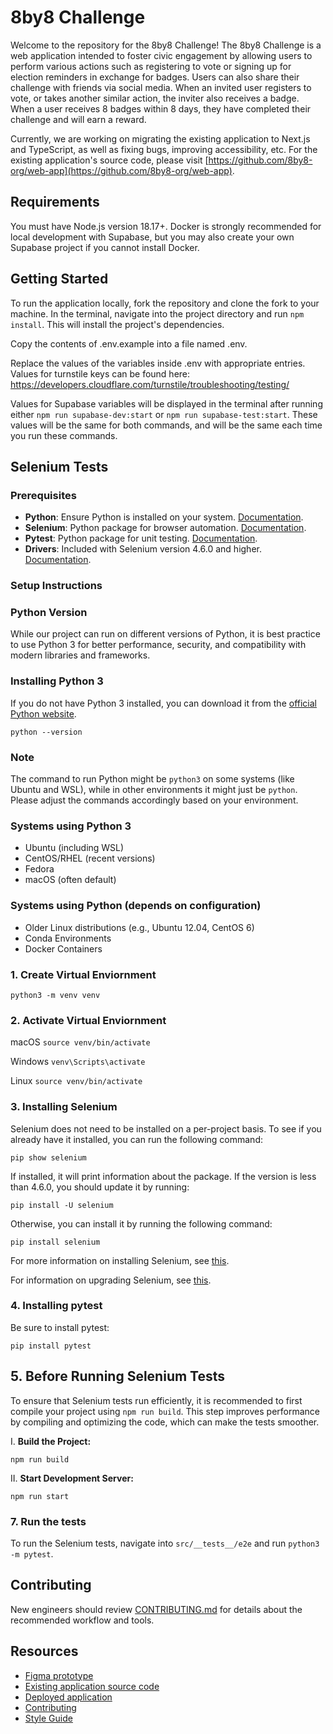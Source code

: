 # 8by8 Challenge

Welcome to the repository for the 8by8 Challenge! The 8by8 Challenge is a web application intended to foster civic engagement by allowing users to perform various actions such as registering to vote or signing up for election reminders in exchange for badges. Users can also share their challenge with friends via social media. When an invited user registers to vote, or takes another similar action, the inviter also receives a badge. When a user receives 8 badges within 8 days, they have completed their challenge and will earn a reward.

Currently, we are working on migrating the existing application to Next.js and TypeScript, as well as fixing bugs, improving accessibility, etc. For the existing application's source code, please visit [https://github.com/8by8-org/web-app](https://github.com/8by8-org/web-app).

## Requirements

You must have Node.js version 18.17+. Docker is strongly recommended for local development with Supabase, but you may also create your own Supabase project if you cannot install Docker.

## Getting Started

To run the application locally, fork the repository and clone the fork to your machine. In the terminal, navigate into the project directory and run `npm install`. This will install the project's dependencies.

Copy the contents of .env.example into a file named .env.

Replace the values of the variables inside .env with appropriate entries. Values for turnstile keys can be found here: https://developers.cloudflare.com/turnstile/troubleshooting/testing/

Values for Supabase variables will be displayed in the terminal after running either `npm run supabase-dev:start` or `npm run supabase-test:start`. These values will be
the same for both commands, and will be the same each time you run these commands.

## Selenium Tests

### Prerequisites

- **Python**: Ensure Python is installed on your system.
  [Documentation](https://www.python.org/).
- **Selenium**: Python package for browser automation.
  [Documentation](https://selenium-python.readthedocs.io/installation.html#).
- **Pytest**: Python package for unit testing.
  [Documentation](https://docs.pytest.org/en/stable/getting-started.html).
- **Drivers**: Included with Selenium version 4.6.0 and higher.
  [Documentation](https://www.selenium.dev/documentation/selenium_manager/).

### Setup Instructions

### Python Version

While our project can run on different versions of Python, it is best practice to use Python 3 for better performance, security, and compatibility with modern libraries and frameworks.

### Installing Python 3

If you do not have Python 3 installed, you can download it from the [official Python website](https://www.python.org/downloads/).

```
python --version
```

### Note

The command to run Python might be `python3` on some systems (like Ubuntu and WSL), while in other environments it might just be `python`. Please adjust the commands accordingly based on your environment.

### Systems using Python 3

- Ubuntu (including WSL)
- CentOS/RHEL (recent versions)
- Fedora
- macOS (often default)

### Systems using Python (depends on configuration)

- Older Linux distributions (e.g., Ubuntu 12.04, CentOS 6)
- Conda Environments
- Docker Containers

### 1. Create Virtual Enviornment

`python3 -m venv venv`

### 2. Activate Virtual Enviornment

macOS
`source venv/bin/activate`

Windows
`venv\Scripts\activate`

Linux
`source venv/bin/activate`

### 3. Installing Selenium

Selenium does not need to be installed on a per-project basis. To see if you
already have it installed, you can run the following command:

```
pip show selenium
```

If installed, it will print information about the package. If the version is less
than 4.6.0, you should update it by running:

```
pip install -U selenium
```

Otherwise, you can install it by running the following command:

```
pip install selenium
```

For more information on installing Selenium, see [this](https://www.selenium.dev/documentation/webdriver/getting_started/install_library/).

For information on upgrading Selenium, see [this](https://www.selenium.dev/documentation/webdriver/troubleshooting/upgrade_to_selenium_4/).

### 4. Installing pytest

Be sure to install pytest:

```
pip install pytest
```

## 5. Before Running Selenium Tests

To ensure that Selenium tests run efficiently, it is recommended to first compile your project using `npm run build`. This step improves performance by compiling and optimizing the code, which can make the tests smoother.

I. **Build the Project:**

```
npm run build
```

II. **Start Development Server:**

```
npm run start
```

### 7. Run the tests

To run the Selenium tests, navigate into `src/__tests__/e2e` and run
`python3 -m pytest`.

## Contributing

New engineers should review [CONTRIBUTING.md](https://github.com/8by8-org/8by8-challenge/blob/development/CONTRIBUTING.md) for details about the recommended workflow and tools.

## Resources

- [Figma prototype](https://www.figma.com/design/TP1ZMtd6ykIjNql1t0OBoA/8BY8_PROTO_V2)
- [Existing application source code](https://github.com/8by8-org/web-app)
- [Deployed application](http://challenge.8by8.us/)
- [Contributing](https://github.com/8by8-org/8by8-challenge/blob/development/CONTRIBUTING.md)
- [Style Guide](https://github.com/8by8-org/8by8-challenge/blob/development/STYLE_GUIDE.md)
